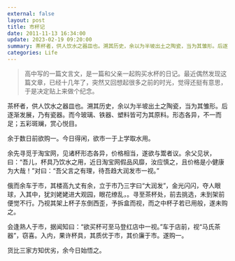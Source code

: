 ```yaml
---
external: false
layout: post
title: 市杯记
date: 2011-11-13 16:34:00
update: 2023-02-19 09:20:00
summary: 茶杯者，供人饮水之器皿也。溯其历史，余以为半坡出土之陶瓷，当为其雏形。后逐渐发展，乃有瓷器。而今玻璃、铁器、塑料皆可为其原料。形态各异，不一而足；五彩斑斓，赏心悦目。
categories: Life
---
```


> 高中写的一篇文言文，是一篇和父亲一起购买水杯的日记。最近偶然发现这篇文章，已经十几年了，突然又回想起很多之前的时光，觉得还挺有意思，于是决定贴上来做个纪念。

茶杯者，供人饮水之器皿也。溯其历史，余以为半坡出土之陶瓷，当为其雏形。后逐渐发展，乃有瓷器。而今玻璃、铁器、塑料皆可为其原料。形态各异，不一而足；五彩斑斓，赏心悦目。

余于数日前欲购一。今日得闲，欲市一于上学取水用。

余先寻觅于淘宝网，见诸杯形态各异，价格相当，遂欲与鬻者议。余父见状，曰：“吾儿，杯具乃饮水之用，近日淘宝网假品风靡，汝应慎之，且价格是小健康为大哉！”对曰：“吾父言之有理，待吾趋大润发市一视。”

俄而余车于市，其楼高九丈有余，立于市乃三字曰“大润发”，金光闪闪，夺人眼球，入其中，犹刘姥姥进大观园，眼花缭乱，。寻至茶杯处，前去挑选，未到架前便觉不行。乃视其架上杯子东倒西歪，予拆盒而视，而之中杯子若已用般，遂未购之。

会逢熟人于市，据闻知曰：“欲买杯可至马登红店中一视。”车于店前，视“马氏茶器”，窃喜。入内，果许杯具，其质优于市，其价廉于市。遂购一。

货比三家方知优劣，余今日始悟之。
